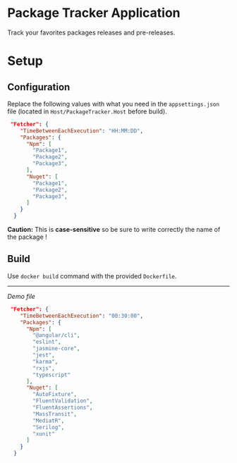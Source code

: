 # Package Tracker Application

Track your favorites packages releases and pre-releases.

# Setup
## Configuration

Replace the following values with what you need in the `appsettings.json` file (located in `Host/PackageTracker.Host` before build).

``` json
 "Fetcher": {
    "TimeBetweenEachExecution": "HH:MM:DD",
    "Packages": {
      "Npm": [
        "Package1",
        "Package2",
        "Package3",
      ],
      "Nuget": [
        "Package1",
        "Package2",
        "Package3",
      ]
    }
  }
```
**Caution:** This is **case-sensitive** so be sure to write correctly the name of the package !

## Build

Use `docker build` command with the provided `Dockerfile`.

----
*Demo file*
``` json
 "Fetcher": {
    "TimeBetweenEachExecution": "00:30:00",
    "Packages": {
      "Npm": [
        "@angular/cli",
        "eslint",
        "jasmine-core",
        "jest",
        "karma",
        "rxjs",
        "typescript"
      ],
      "Nuget": [
        "AutoFixture",
        "FluentValidation",
        "FluentAssertions",
        "MassTransit",
        "MediatR",
        "Serilog",
        "xunit"
      ]
    }
  }
```
